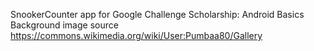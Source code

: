 SnookerCounter app for Google Challenge Scholarship: Android Basics
Background image source https://commons.wikimedia.org/wiki/User:Pumbaa80/Gallery
